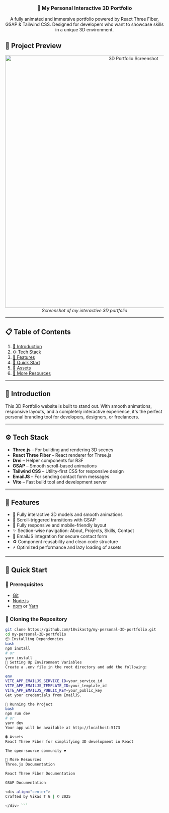 <div align="center">

<h3 align="center">🚀 My Personal Interactive 3D Portfolio</h3>

<div align="center">
A fully animated and immersive portfolio powered by React Three Fiber, GSAP & Tailwind CSS. Designed for developers who want to showcase skills in a unique 3D environment.
</div>

</div>

## 🎨 Project Preview

<div align="center">
  <img src="3dportfolio.png" alt="3D Portfolio Screenshot" width="800"/>
  <br/>
  <em>Screenshot of my interactive 3D portfolio</em>
</div>



---

## 📋 Table of Contents

1. [🤖 Introduction](#introduction)
2. [⚙️ Tech Stack](#tech-stack)
3. [🔋 Features](#features)
4. [🤸 Quick Start](#quick-start)
5. [🎨 Assets](#assets)
6. [🚀 More Resources](#more-resources)

---

## 🤖 Introduction

This 3D Portfolio website is built to stand out. With smooth animations, responsive layouts, and a completely interactive experience, it's the perfect personal branding tool for developers, designers, or freelancers.

---

## ⚙️ Tech Stack

- **Three.js** – For building and rendering 3D scenes
- **React Three Fiber** – React renderer for Three.js
- **Drei** – Helper components for R3F
- **GSAP** – Smooth scroll-based animations
- **Tailwind CSS** – Utility-first CSS for responsive design
- **EmailJS** – For sending contact form messages
- **Vite** – Fast build tool and development server

---

## 🔋 Features

- 🎨 Fully interactive 3D models and smooth animations
- 🔁 Scroll-triggered transitions with GSAP
- 📱 Fully responsive and mobile-friendly layout
- ✨ Section-wise navigation: About, Projects, Skills, Contact
- 🔐 EmailJS integration for secure contact form
- ♻️ Component reusability and clean code structure
- ⚡ Optimized performance and lazy loading of assets

---

## 🤸 Quick Start

### 🔧 Prerequisites

- [Git](https://git-scm.com/)
- [Node.js](https://nodejs.org/)
- [npm](https://www.npmjs.com/) or [Yarn](https://yarnpkg.com/)

### 🔄 Cloning the Repository

```bash
git clone https://github.com/18vikastg/my-personal-3D-portfolio.git
cd my-personal-3D-portfolio
📦 Installing Dependencies
bash
npm install
# or
yarn install
🔐 Setting Up Environment Variables
Create a .env file in the root directory and add the following:

env
VITE_APP_EMAILJS_SERVICE_ID=your_service_id
VITE_APP_EMAILJS_TEMPLATE_ID=your_template_id
VITE_APP_EMAILJS_PUBLIC_KEY=your_public_key
Get your credentials from EmailJS.

🚀 Running the Project
bash
npm run dev
# or
yarn dev
Your app will be available at http://localhost:5173

� Assets
React Three Fiber for simplifying 3D development in React

The open-source community ❤️

🚀 More Resources
Three.js Documentation

React Three Fiber Documentation

GSAP Documentation

<div align="center">
Crafted by Vikas T G | © 2025

</div> ```
